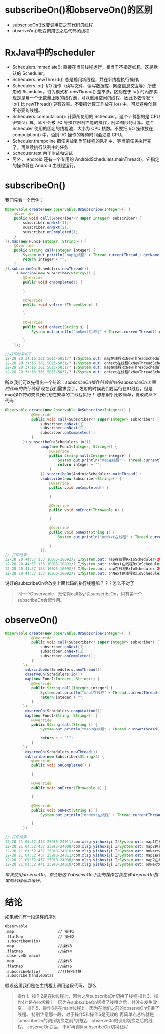 # subscribeOn()和observeOn()的区别
* subscribeOn()改变调用它之前代码的线程
* observeOn()改变调用它之后代码的线程

# RxJava中的scheduler
* Schedulers.immediate(): 直接在当前线程运行，相当于不指定线程。这是默认的 Scheduler。
* Schedulers.newThread(): 总是启用新线程，并在新线程执行操作。
* Schedulers.io(): I/O 操作（读写文件、读写数据库、网络信息交互等）所使用的 Scheduler。行为模式和 newThread() 差不多，区别在于 io() 的内部实现是是用一个无数量上限的线程池，可以重用空闲的线程，因此多数情况下 io() 比 newThread() 更有效率。不要把计算工作放在 io() 中，可以避免创建不必要的线程。
* Schedulers.computation(): 计算所使用的 Scheduler。这个计算指的是 CPU 密集型计算，即不会被 I/O 等操作限制性能的操作，例如图形的计算。这个 Scheduler 使用的固定的线程池，大小为 CPU 核数。不要把 I/O 操作放在 computation() 中，否则 I/O 操作的等待时间会浪费 CPU。
* Scheduler.trampoline 把任务放到当前线程的队列中，等当前任务执行完了，再继续执行队列中的任务
* Scheduler.test 用于测试和调试
* 另外， Android 还有一个专用的 AndroidSchedulers.mainThread()，它指定的操作将在 Android 主线程运行。

# subscribeOn()
我们先看一个示例：
```java
Observable.create(new Observable.OnSubscribe<Integer>() {
    @Override
    public void call(Subscriber<? super Integer> subscriber) {
        subscriber.onNext(1);
        subscriber.onNext(2);
        subscriber.onCompleted();
    }
}).map(new Func1<Integer, String>() {
    @Override
    public String call(Integer integer) {
        System.out.println("map在线程" + Thread.currentThread().getName() + "中");
        return integer + "";
    }
}).subscribeOn(Schedulers.newThread())
    .subscribe(new Subscriber<String>() {
        @Override
        public void onCompleted() {

        }

        @Override
        public void onError(Throwable e) {

        }

        @Override
        public void onNext(String s) {
            System.out.println("onNext在线程" + Thread.currentThread().getName() + "中");

        }
    });

//打印结果如下
12-28 20:39:16.361 5015-5031/? I/System.out: map在线程RxNewThreadScheduler-1中
12-28 20:39:16.361 5015-5031/? I/System.out: onNext在线程RxNewThreadScheduler-1中
12-28 20:39:16.361 5015-5031/? I/System.out: map在线程RxNewThreadScheduler-1中
12-28 20:39:16.361 5015-5031/? I/System.out: onNext在线程RxNewThreadScheduler-1中
```
所以我们可以先得出一个结论：*subscribeOn操作符会影响在subscribeOn上面的代码的执行线程*
现在我们需求变了，发射的时候我们要运行在IO线程，但是map操作符的变换我们想在安卓的主线程执行！
想想似乎比较简单，就改成以下代码：
```java
Observable.create(new Observable.OnSubscribe<Integer>() {
            @Override
            public void call(Subscriber<? super Integer> subscriber) {
                subscriber.onNext(1);
                subscriber.onNext(2);
                subscriber.onCompleted();
            }
        }).subscribeOn(Schedulers.io())
                .map(new Func1<Integer, String>() {
                    @Override
                    public String call(Integer integer) {
                        System.out.println("map在线程" + Thread.currentThread().getName() + "中");
                        return integer + "";
                    }
                }).subscribeOn(AndroidSchedulers.mainThread())
                .subscribe(new Subscriber<String>() {
                    @Override
                    public void onCompleted() {

                    }

                    @Override
                    public void onError(Throwable e) {

                    }

                    @Override
                    public void onNext(String s) {
                        System.out.println("onNext在线程" + Thread.currentThread().getName() + "中");

                    }
                });
// 打印结果
12-28 20:44:57.133 10076-10092/? I/System.out: map在线程RxIoScheduler-2中
12-28 20:44:57.133 10076-10092/? I/System.out: onNext在线程RxIoScheduler-2中
12-28 20:44:57.133 10076-10092/? I/System.out: map在线程RxIoScheduler-2中
12-28 20:44:57.133 10076-10092/? I/System.out: onNext在线程RxIoScheduler-2中
```
说好的subscribeOn会改变上面代码的执行线程嘛？？？怎么不对了
>同一个Observable，无论你call多少次subscribeOn，只有第一个subscribeOn会起作用。


# observeOn()
```java
Observable.create(new Observable.OnSubscribe<Integer>() {
            @Override
            public void call(Subscriber<? super Integer> subscriber) {
                subscriber.onNext(1);
                subscriber.onNext(2);
                subscriber.onCompleted();
            }
        })
        .subscribeOn(Schedulers.newThread())
        .observeOn(Schedulers.io())
        .map(new Func1<Integer, String>() {
            @Override
            public String call(Integer integer) {
                System.out.println("map1在线程" + Thread.currentThread().getName() + "中");
                return integer + "";
            }
        })
        .observeOn(Schedulers.computation())
        .map(new Func1<String, String>() {
            @Override
            public String call(String s) {
                System.out.println("map2在线程" + Thread.currentThread().getName() + "中");

                return s + "1";
            }
        })
        .observeOn(Schedulers.newThread())
        .subscribe(new Subscriber<String>() {
            @Override
            public void onCompleted() {

            }

            @Override
            public void onError(Throwable e) {

            }

            @Override
            public void onNext(String s) {
                System.out.println("onNext在线程" + Thread.currentThread().getName() + "中");

            }
        });

// 打印结果
12-28 21:00:32.433 23980-24011/com.xlzg.yishuxiyi I/System.out: map1在线程RxIoScheduler-2中
12-28 21:00:32.437 23980-24008/com.xlzg.yishuxiyi I/System.out: map2在线程RxComputationScheduler-1中
12-28 21:00:32.437 23980-24010/com.xlzg.yishuxiyi I/System.out: onNext在线程RxNewThreadScheduler-1中
12-28 21:00:32.437 23980-24011/com.xlzg.yishuxiyi I/System.out: map1在线程RxIoScheduler-2中
12-28 21:00:32.437 23980-24008/com.xlzg.yishuxiyi I/System.out: map2在线程RxComputationScheduler-1中
12-28 21:00:32.441 23980-24010/com.xlzg.yishuxiyi I/System.out: onNext在线程RxNewThreadScheduler-1中        
```
*每次使用observeOn，都会把这个observeOn下面的操作包装在该observeOn指定的线程池中运行。*

# 结论
如果我们有一段这样的序列
```
Observable
.map                    // 操作1
.flatMap                // 操作2
.subscribeOn(io)
.map                    //操作3
.flatMap                //操作4
.observeOn(main)
.map                    //操作5
.flatMap                //操作6
.subscribeOn(io)        //!!特别注意
.subscribe(handleData)
```
假设这里我们是在主线程上调用这段代码，
那么
>操作1，操作2是在io线程上，因为之后subscribeOn切换了线程
操作3，操作4也是在io线程上，因为在subscribeOn切换了线程之后，并没有发生改变。
操作5，操作6是在main线程上，因为在他们之前的observeOn切换了线程。
特别注意那一段，对于操作5和操作6是无效的
再简单点总结就是
subscribeOn的调用切换之前的线程。
observeOn的调用切换之后的线程。
observeOn之后，不可再调用subscribeOn 切换线程

